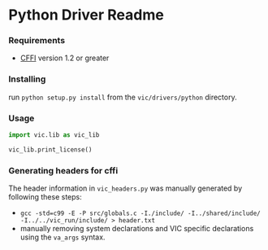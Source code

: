 # Python Driver Readme

### Requirements
- [CFFI](http://cffi.readthedocs.org/en/latest/index.html) version 1.2 or greater

### Installing
run `python setup.py install` from the `vic/drivers/python` directory.

### Usage
```python
import vic.lib as vic_lib

vic_lib.print_license()
```

### Generating headers for cffi
The header information in `vic_headers.py` was manually generated by following these steps:
- `gcc -std=c99 -E -P src/globals.c -I./include/ -I../shared/include/ -I../../vic_run/include/ > header.txt`
- manually removing system declarations and VIC specific declarations using the `va_args` syntax.

